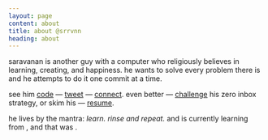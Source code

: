 ```yaml
---
layout: page
content: about
title: about @srrvnn
heading: about
---
```


saravanan is another guy with a computer who religiously believes in learning, creating, and happiness. he wants to solve every problem there is and he attempts to do it one commit at a time.

see him [code](http://github.com/srrvnn) &mdash; [tweet](http://twitter.com/@srrvnn) &mdash; [connect](http://linkedin.com/in/srrvnn). even better &mdash; [challenge](mailto:srrvnn@live.com?subject=Hello) his zero inbox strategy, or skim his &mdash; [resume](https://drive.google.com/file/d/0Bx0XKyC27t5TUF8tbWlLSWw1LWs/view).

<span class="mantra"> he lives by the mantra: <em> learn. rinse and repeat. </em> and is currently learning from <span id="link"></span>, and that was <span id="time"> </span>. </span>

<script src="https://cdnjs.cloudflare.com/ajax/libs/moment.js/2.10.2/moment.min.js"></script>
<script>

// script to retreive what I am learning currently and display it on the page

var request = new XMLHttpRequest();
request.open('GET', 'https://spreadsheets.google.com/feeds/list/19w9sl1c9HuxkUeRkT7ThCQSfD-mjGTrm6FJE2B4hn6k/od6/public/values?alt=json', true);

request.onload = function() {
  if (request.status >= 200 && request.status < 400) {

    // Success!

    var data = JSON.parse(request.responseText);

    // get the most recent link

    var mostRecentEntry = data.feed.entry.pop();
    var mostRecentLink = mostRecentEntry.gsx$link.$t;
    var mostRecentTitle = mostRecentEntry.gsx$title.$t;
    var mostRecentTime = String(mostRecentEntry.gsx$date.$t);

    // format the date to be parsed

    var timeIn24Hours = moment(mostRecentTime.match(/\d{2}:\d{2}[AP]M/)[0], ["h:mmA"]).format("HH:mm");
    mostRecentTime = mostRecentTime.replace(/(.*)at.*/, '$1' + timeIn24Hours);

    // get and calculate recency

    var mostRecentRecency = moment(mostRecentTime,'MMMM DD, YYYY HH:mm').fromNow();

    // create anchor tags

    var aLink = document.createElement('a');
    aLink.href = mostRecentLink;
    aLink.innerHTML = mostRecentTitle;
    aLink.className = 'mild';

    var aTime = document.createElement('a');
    aTime.href = '/log';
    aTime.innerHTML = mostRecentRecency;

    // append them on the page

    document.querySelector('#link').appendChild(aLink);
    document.querySelector('#time').appendChild(aTime);

    // fade in the learning intro

    document.querySelector('.mantra').style.transition = 'opacity 0.1s';
    document.querySelector('.mantra').style.opacity = 1;


  } else {

    // We reached our target server, but it returned an error

  }
};

request.onerror = function() {

  // There was a connection error of some sort
};

request.send();

</script>

